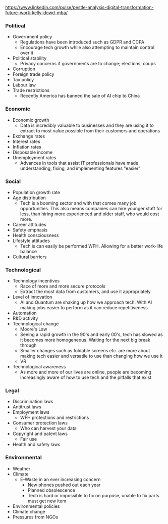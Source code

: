 https://www.linkedin.com/pulse/pestle-analysis-digital-transformation-future-work-kelly-dowd-mba/

### Political
- Government policy
	- Regulations have been introduced such as GDPR and CCPA
	- Encourage tech growth while also attempting to maintain control over it
- Political stability
	- Privacy concerns if governments are to change; elections, coups
- Corruption
- Foreign trade policy
- Tax policy
- Labour law
- Trade restrictions
	- Recently America has banned the sale of AI chip to China

### Economic
- Economic growth
	- Data is incredibly valuable to businesses and they are using it to extract to most value possible from their customers and operations
- Exchange rates
- Interest rates
- Inflation rates
- Disposable income
- Unemployment rates
	- Advances in tools that assist IT professionals have made understanding, fixing, and implementing features "easier"

### Social
- Population growth rate
- Age distribution
	- Tech is a booming sector and with that comes many job opportunities. This also means companies can hire younger staff for less, than hiring more experienced and older staff, who would cost more. 
- Career attitudes
- Safety emphasis
- Health consciousness
- Lifestyle attitudes
	- Tech is can easily be performed WFH. Allowing for a better work-life balance
- Cultural barriers

### Technological
- Technology incentives
	- Race of more and more secure protocols
	- Extract the most data from customers, and use it appropriately
- Level of innovation
	- AI and Quantum are shaking up how we approach tech. With AI making jobs easier to perform as it can reduce repetitiveness  
- Automation
- R&D activity
- Technological change
	- Moore's Law
	- Seeing a rapid growth in the 90's and early 00's, tech has slowed as it becomes more homogeneous. Waiting for the next big break through
	- Smaller changes such as foldable screens etc. are more about making tech easier and versatile to use than changing how we use it
	- VR
- Technological awareness
	- As more and more of our lives are online, people are becoming increasingly aware of how to use tech and the pitfalls that exist

### Legal
- Discrimination laws
- Antitrust laws
- Employment laws
	- WFH protections and restrictions
- Consumer protection laws
	- Who can harvest your data
- Copyright and patent laws
	- Fair use
- Health and safety laws

### Environmental
- Weather
- Climate
	- E-Waste in an ever increasing concern
		- New phones pushed out each year
		- Planned obsolescence
		- Tech is hard or impossible to fix on purpose, unable to fix parts must get new item
- Environmental policies
- Climate change
- Pressures from NGOs
